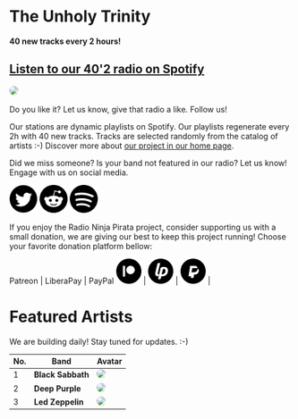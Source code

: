 # The Unholy Trinity

**40 new tracks every 2 hours!**


## [Listen to our 40'2 radio on Spotify](https://spoti.fi/31jrYgQ)

<a href="https://spoti.fi/31jrYgQ" target="_blank"><img src="https://mosaic.scdn.co/640/ab67616d0000b2730963fb702d0c80ae5ba855d7ab67616d0000b27312502cd7724997e3223986c0ab67616d0000b2739bddf3d6e46c8331f4fca1d5ab67616d0000b273c8a11e48c91a982d086afc69" height="300" width="auto" style="border-radius:50%"></a>

Do you like it? Let us know, give that radio a like. Follow us!


Our stations are dynamic playlists on Spotify. Our playlists regenerate every 2h with 40 new tracks. Tracks are selected randomly from the catalog of artists :-) Discover more about [our project in our home page](https://radioninjapirata.github.io).

Did we miss someone? Is your band not featured in our radio? Let us know! Engage with us on social media.

<p>
    <a href="https://twitter.com/RNinjaPirata" target="_blank"><img src="assets/twitter_button.png" alt="twitter" height="50" width="50" /></a>
    <a href="https://www.reddit.com/r/RadioNinjaPirata/" target="_blank"><img src="assets/reddit_button.png" alt="reddit" height="50" width="50" /></a>
    <a href="https://open.spotify.com/user/pagbz485dhfowwiza5wc9cwh8?si=XVuH5a3NQ8Ohft-yPC5XBA" target="_blank"><img src="assets/spotify_button.png" alt="spotify" height="50" width="50" /></a>
</p>


If you enjoy the Radio Ninja Pirata project, consider supporting us with a small donation, we are giving our best to keep this project running! Choose your favorite donation platform bellow:

 Patreon | LiberaPay | PayPal
<a href="https://www.patreon.com/radioninjapirata" target="_blank"><img src="assets/patreon_black_logo_500x500.png" alt="patreon" height="45" width="45" /></a> | <a href="https://liberapay.com/RadioNinjaPirata/donate" target="_blank"><img src="assets/liberapay_logo_500x500.png" alt="liberapay" height="45" width="45" /></a> | <a href="https://www.paypal.com/cgi-bin/webscr?cmd=_s-xclick&hosted_button_id=TWGZ3KKDLEDUE&source=url" target="_blank"><img src="assets/paypal_black_logo_500x500.png" alt="paypal" height="45" width="45" /></a> |


# Featured Artists

We are building daily! Stay tuned for updates. :-)

No. | Band | Avatar
--- | ---- | ------
1 | **Black Sabbath** | <img src="https://i.scdn.co/image/6f37a1025ba3f8e2dbb3b15cf30016ff728ba51d" height="100" width="auto" style="border-radius:50%">
2 | **Deep Purple** | <img src="https://i.scdn.co/image/ca83593d28fb361d10519fbb60f62d923f3381be" height="100" width="auto" style="border-radius:50%">
3 | **Led Zeppelin** | <img src="https://i.scdn.co/image/b0248a44865493e6a03832aa89854ada16ff07a8" height="100" width="auto" style="border-radius:50%">